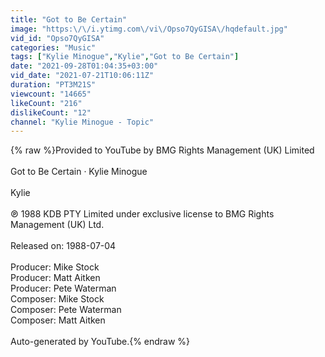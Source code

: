 ```yaml
---
title: "Got to Be Certain"
image: "https:\/\/i.ytimg.com\/vi\/Opso7QyGISA\/hqdefault.jpg"
vid_id: "Opso7QyGISA"
categories: "Music"
tags: ["Kylie Minogue","Kylie","Got to Be Certain"]
date: "2021-09-28T01:04:35+03:00"
vid_date: "2021-07-21T10:06:11Z"
duration: "PT3M21S"
viewcount: "14665"
likeCount: "216"
dislikeCount: "12"
channel: "Kylie Minogue - Topic"
---
```

{% raw %}Provided to YouTube by BMG Rights Management (UK) Limited<br /><br />Got to Be Certain · Kylie Minogue<br /><br />Kylie<br /><br />℗ 1988 KDB PTY Limited under exclusive license to BMG Rights Management (UK) Ltd.<br /><br />Released on: 1988-07-04<br /><br />Producer: Mike Stock<br />Producer: Matt Aitken<br />Producer: Pete Waterman<br />Composer: Mike Stock<br />Composer: Pete Waterman<br />Composer: Matt Aitken<br /><br />Auto-generated by YouTube.{% endraw %}
